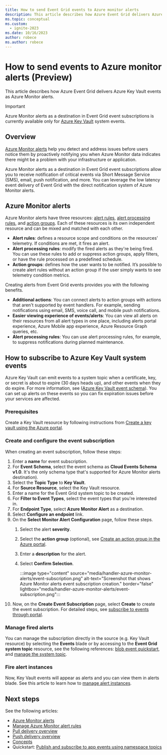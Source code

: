 ```yaml
---
title: How to send Event Grid events to Azure monitor alerts
description: This article describes how Azure Event Grid delivers Azure Key Vault events as Azure Monitor alerts.
ms.topic: conceptual
ms.custom:
  - ignite-2023
ms.date: 10/16/2023
author: robece
ms.author: robece
---
```


# How to send events to Azure monitor alerts (Preview)

This article describes how Azure Event Grid delivers Azure Key Vault events as Azure Monitor alerts.

> [!IMPORTANT]
> Azure Monitor alerts as a destination in Event Grid event subscriptions is currently available only for [Azure Key Vault](event-schema-key-vault.md) system events.

## Overview

[Azure Monitor alerts](../azure-monitor/alerts/alerts-overview.md) help you detect and address issues before users notice them by proactively notifying you when Azure Monitor data indicates there might be a problem with your infrastructure or application.

Azure Monitor alerts as a destination in Event Grid event subscriptions allow you to receive notification of critical events via Short Message Service (SMS), email, push notification, and more. You can leverage the low latency event delivery of Event Grid with the direct notification system of Azure Monitor alerts.

## Azure Monitor alerts

Azure Monitor alerts have three resources: [alert rules](../azure-monitor/alerts/alerts-overview.md), [alert processing rules](../azure-monitor/alerts/alerts-processing-rules.md), and [action groups](../azure-monitor/alerts/action-groups.md). Each of these resources is its own independent resource and can be mixed and matched with each other.

- **Alert rules**: defines a resource scope and conditions on the resources’ telemetry. If conditions are met, it fires an alert.
- **Alert processing rules**: modify the fired alerts as they're being fired. You can use these rules to add or suppress action groups, apply filters, or have the rule processed on a predefined schedule.
- **Action groups**: defines how the user wants to be notified. It’s possible to create alert rules without an action group if the user simply wants to see telemetry condition metrics.

Creating alerts from Event Grid events provides you with the following benefits.

- **Additional actions**: You can connect alerts to action groups with actions that aren't supported by event handlers. For example, sending notifications using email, SMS, voice call, and mobile push notifications.
- **Easier viewing experience of events/alerts**: You can view all alerts on their resources from all alert types in one place, including alerts portal experience, Azure Mobile app experience, Azure Resource Graph queries, etc.
- **Alert processing rules**: You can use alert processing rules, for example, to suppress notifications during planned maintenance.  

## How to subscribe to Azure Key Vault system events

Azure Key Vault can emit events to a system topic when a certificate, key, or secret is about to expire (30 days heads up), and other events when they do expire. For more information, see ([Azure Key Vault event schema](event-schema-key-vault.md)). You can set up alerts on these events so you can fix expiration issues before your services are affected.

### Prerequisites

Create a Key Vault resource by following instructions from [Create a key vault using the Azure portal](../key-vault/general/quick-create-portal.md).

### Create and configure the event subscription

When creating an event subscription, follow these steps:

1. Enter a **name** for event subscription.
1. For **Event Schema**, select the event schema as **Cloud Events Schema v1.0**. It's the only schema type that's supported for Azure Monitor alerts destination).
1. Select the **Topic Type** to **Key Vault**.
1. For **Source Resource**, select the Key Vault resource.
1. Enter a name for the Event Grid system topic to be created.
1. For **Filter to Event Types**, select the event types that you're interested in.
1. For **Endpoint Type**, select **Azure Monitor Alert** as a destination.
1. Select **Configure an endpoint** link.
1. On the **Select Monitor Alert Configuration** page, follow these steps.
    1. Select the alert **severity**.
    1. Select the **action group** (optional), see [Create an action group in the Azure portal](../azure-monitor/alerts/action-groups.md).
    1. Enter a **description** for the alert.
    1. Select **Confirm Selection**.

        :::image type="content" source="media/handler-azure-monitor-alerts/event-subscription.png" alt-text="Screenshot that shows Azure Monitor alerts event subscription creation." border="false" lightbox="media/handler-azure-monitor-alerts/event-subscription.png":::
1. Now, on the **Create Event Subscription** page, select **Create** to create the event subscription. For detailed steps, see [subscribe to events through portal](subscribe-through-portal.md).

### Manage fired alerts

You can manage the subscription directly in the source (e.g. Key Vault resource) by selecting the **Events** blade or by accessing to the **Event Grid system topic** resource, see the following references: [blob event quickstart](blob-event-quickstart-portal.md#subscribe-to-the-blob-storage), and [manage the system topic](create-view-manage-system-topics.md).

### Fire alert instances

Now, Key Vault events will appear as alerts and you can view them in alerts blade. See this article to learn how to
[manage alert instances](../azure-monitor/alerts/alerts-manage-alert-instances.md).

## Next steps

See the following articles:

- [Azure Monitor alerts](../azure-monitor/alerts/alerts-overview.md)
- [Manage Azure Monitor alert rules](../azure-monitor/alerts/alerts-manage-alert-rules.md)
- [Pull delivery overview](pull-delivery-overview.md)
- [Push delivery overview](push-delivery-overview.md)
- [Concepts](concepts.md)
- Quickstart: [Publish and subscribe to app events using namespace topics](publish-events-using-namespace-topics.md)
